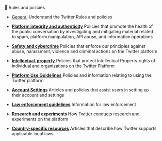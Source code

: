 📝 Rules and policies

* [General](#general) Understand the Twitter Rules and policies  
      
    
* [**Platform integrity and authenticity**](#platform-integrity-and-authenticity) Policies that promote the health of the public conversation by investigating and mitigating material related to spam, platform manipulation, API abuse, and information operations  
      
    
* **[Safety and cybercrime](#safety-and-cybercrime)** Policies that enforce our principles against abuse, harassment, violence and criminal actions on the Twitter platform  
      
    
* [**Intellectual-property**](#intellectual-property) Policies that protect Intellectual Property rights of individual and organizations on the Twitter Platform  
      
    
* [**Platform Use Guidelines**](#platform-use-guidelines) Policies and information relating to using the Twitter platform  
      
    
* **[Account Settings](#account-settings)** Articles and policies that assist users in setting up their account and settings  
      
    
* **[Law enforcement guidelines](#law-enforcement-guildelines)** Information for law enforcement  
      
    
* **[Research and experiments](#research-and-experiments)** How Twitter conducts research and experiments on the platform  
      
    
* **[Country-specific resources](#country-specific-resources)** Articles that describe how Twitter supports applicable local laws